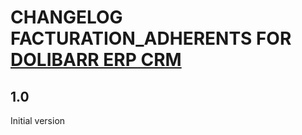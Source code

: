 # CHANGELOG FACTURATION_ADHERENTS FOR [DOLIBARR ERP CRM](https://www.dolibarr.org)

## 1.0

Initial version
